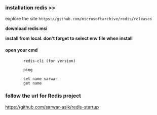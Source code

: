 ### installation redis >>

explore the site 
`https://github.com/microsoftarchive/redis/releases`

**download redis msi**

**install from local. don't forget to select env file when install**

#### open your cmd 

            redis-cli (for version)

            ping

            set name sarwar
            get name


### follow the url for Redis project


https://github.com/sarwar-asik/redis-startup
